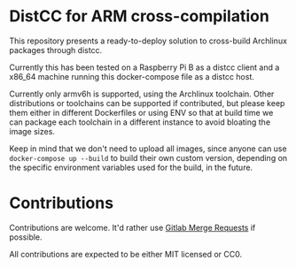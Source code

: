 DistCC for ARM cross-compilation
================================

This repository presents a ready-to-deploy solution to cross-build Archlinux
packages through distcc.

Currently this has been tested on a Raspberry Pi B as a distcc client and a
x86_64 machine running this docker-compose file as a distcc host.

Currently only armv6h is supported, using the Archlinux toolchain. Other
distributions or toolchains can be supported if contributed, but please keep
them either in different Dockerfiles or using ENV so that at build time we can
package each toolchain in a different instance to avoid bloating the image sizes.

Keep in mind that we don't need to upload all images, since anyone can
use `docker-compose up --build` to build their own custom version, depending on
the specific environment variables used for the build, in the future.


Contributions
=============

Contributions are welcome. It'd rather use
[Gitlab Merge Requests](https://gitlab.com/ssaavedra.eu/distcc-arm/-/merge_requests)
if possible.

All contributions are expected to be either MIT licensed or CC0.
